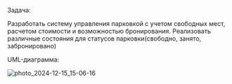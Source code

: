 Задача:

Разработать систему управления парковкой с учетом свободных мест, расчетом стоимости и возможностью бронирования. Реализовать различные состояния для статусов парковки(свободно, занято, забронировано)

UML-диаграмма:

![photo_2024-12-15_15-06-16](https://github.com/user-attachments/assets/904faaa9-dc44-4b78-bd5a-4768fe466f01)

